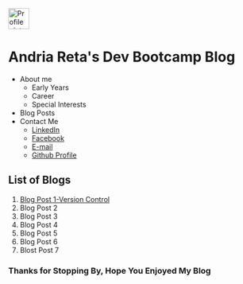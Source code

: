 <!DOCTYPE html>
<html>
  <head>
    <title>Andria's DBC Blog</title>
  <meta charset="UTF-8">

  </head>
  <body>
  <img src= "https://scontent-lax3-1.xx.fbcdn.net/hphotos-xta1/v/t1.0-9/12105693_10102816920495604_8577492368062294994_n.jpg?oh=c964d5ba437d268661a531b90182ad73&oe=57003DA0" alt="Profile picture" height="42" width="42">
    <h1> Andria Reta's Dev Bootcamp Blog </h1>
    <ul>
      <li> About me
        <ul>
          <li> Early Years </li>
          <li> Career </li>
          <li> Special Interests </li>
      </ul>
        </li>
        <li> Blog Posts </li>
        <li> Contact Me
        <ul>
          <li><a href="https://www.linkedin.com/profile/view?id=AAMAAAWNV5gBWRxpghDVUhy8WcZvkXqZ1lEjEYU&trk=hp-identity-name"> LinkedIn </a> </li>
          <li><a href="https://www.facebook.com/miss.reta.3"> Facebook </a> </li>
          <li><a href="mailto:reta.andriay@gmail.com"> E-mail </a> </li>
          <li><a href="https://github.com/andriayr"> Github Profile</a> </li>
        </ul>
      </ul>
      <p>
        <h2>List of Blogs</h2>
        <ol>
          <li> <a href= "http://andriayr.github.io/blog/git.html"> Blog Post 1-Version Control</a> </li>
          <li> Blog Post 2  </li>
          <li> Blog Post 3  </li>
          <li> Blog Post 4 </li>
          <li> Blog Post 5 </li>
          <li> Blog Post 6 </li>
          <li> Blost Post 7 </li>
        </ol>
        <p>

<h3> Thanks for Stopping By, Hope You Enjoyed My Blog </h3>
